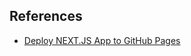 ## References
* [Deploy NEXT.JS App to GitHub Pages](https://www.linkedin.com/pulse/deploy-nextjs-app-github-pages-federico-antu%C3%B1a)